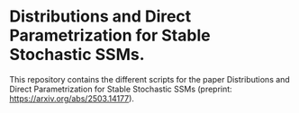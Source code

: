 # Distributions and Direct Parametrization for Stable Stochastic SSMs.
This repository contains the different scripts for the paper Distributions and Direct Parametrization for Stable Stochastic SSMs (preprint: https://arxiv.org/abs/2503.14177). 
